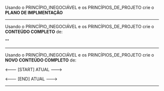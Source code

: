 Usando o PRINCÍPIO_INEGOCIÁVEL e os PRINCÍPIOS_DE_PROJETO crie o  **PLANO DE IMPLMENTAÇÃO**

---

Usando o PRINCÍPIO_INEGOCIÁVEL e os PRINCÍPIOS_DE_PROJETO crie o **CONTEÚDO COMPLETO** de:

""

---

Usando o PRINCÍPIO_INEGOCIÁVEL e os PRINCÍPIOS_DE_PROJETO crie o **NOVO CONTEÚDO COMPLETO** de:



<--- [START] ATUAL --->

<--- [END] ATUAL --->

---


